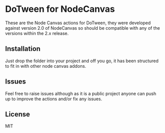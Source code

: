 # DoTween for NodeCanvas

These are the Node Canvas actions for DoTween, they were developed against version 2.0 of NodeCanvas so should be compatible with any of the versions within the 2.x release.

## Installation
Just drop the folder into your project and off you go, it has been structured to fit in with other node canvas addons.

## Issues
Feel free to raise issues although as it is a public project anyone can push up to improve the actions and/or fix any issues.

## License
MIT